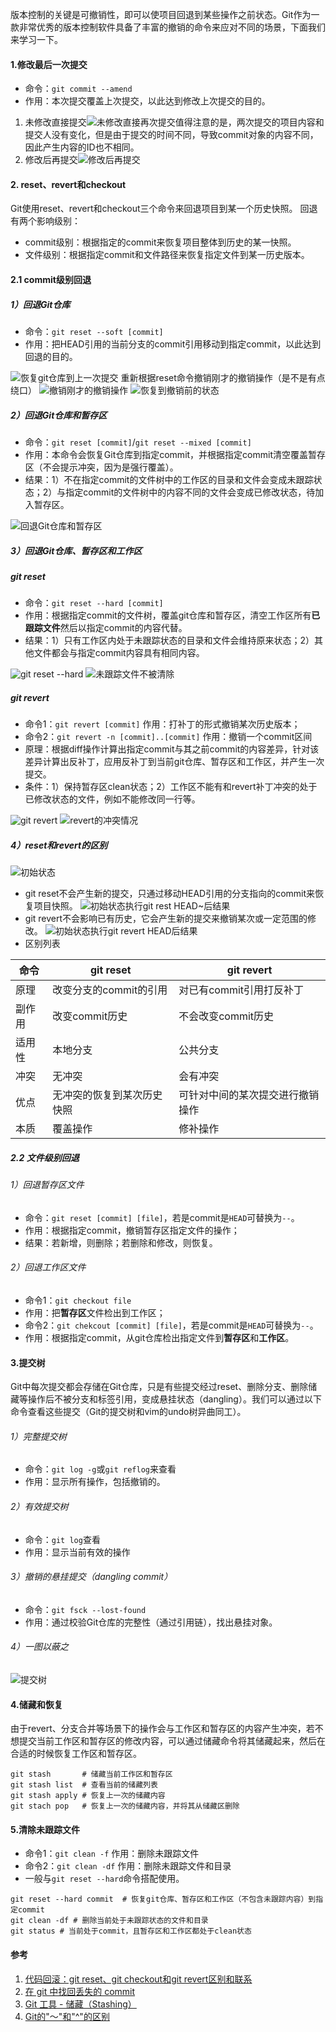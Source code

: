 版本控制的关键是可撤销性，即可以使项目回退到某些操作之前状态。Git作为一款非常优秀的版本控制软件具备了丰富的撤销的命令来应对不同的场景，下面我们来学习一下。
#### 1.修改最后一次提交
* 命令：`git commit --amend`
* 作用：本次提交覆盖上次提交，以此达到修改上次提交的目的。
1. 未修改直接提交![未修改直接再次提交](../../src/main/resources/picture/1240-20210115032110609.png)值得注意的是，两次提交的项目内容和提交人没有变化，但是由于提交的时间不同，导致commit对象的内容不同，因此产生内容的ID也不相同。
2. 修改后再提交![修改后再提交](../../src/main/resources/picture/1240-20210115032110626-0652070.png)
#### 2. reset、revert和checkout
Git使用reset、revert和checkout三个命令来回退项目到某一个历史快照。
回退有两个影响级别：
* commit级别：根据指定的commit来恢复项目整体到历史的某一快照。
* 文件级别：根据指定commit和文件路径来恢复指定文件到某一历史版本。
#### 2.1 commit级别回退
##### 1）回退Git仓库
* 命令：`git reset --soft [commit]`
* 作用：把HEAD引用的当前分支的commit引用移动到指定commit，以此达到回退的目的。

![恢复git仓库到上一次提交](../../src/main/resources/picture/1240-20210115032110552.png)
重新根据reset命令撤销刚才的撤销操作（是不是有点绕口）
![撤销刚才的撤销操作](../../src/main/resources/picture/1240-20210115032110626.png)
![恢复到撤销前的状态](../../src/main/resources/picture/1240-20210115032110671.png)

##### 2）回退Git仓库和暂存区

* 命令：`git reset [commit]`/`git reset --mixed [commit]`
* 作用：本命令会恢复Git仓库到指定commit，并根据指定commit清空覆盖暂存区（不会提示冲突，因为是强行覆盖）。
* 结果：1）不在指定commit的文件树中的工作区的目录和文件会变成未跟踪状态；2）与指定commit的文件树中的内容不同的文件会变成已修改状态，待加入暂存区。

![回退Git仓库和暂存区](../../src/main/resources/picture/1240-20210115032110775.png)

##### 3）回退Git仓库、暂存区和工作区

##### git reset
* 命令：`git reset --hard [commit]`
* 作用：根据指定commit的文件树，覆盖git仓库和暂存区，清空工作区所有**已跟踪文件**然后以指定commit的内容代替。
* 结果：1）只有工作区内处于未跟踪状态的目录和文件会维持原来状态；2）其他文件都会与指定commit内容具有相同内容。

![git reset --hard](../../src/main/resources/picture/1240-20210115032110808.png)
![未跟踪文件不被清除](../../src/main/resources/picture/1240-20210115032110895.png)
##### git revert
* 命令1：`git revert [commit]`  作用：打补丁的形式撤销某次历史版本；
* 命令2：`git revert -n [commit]..[commit]`   作用：撤销一个commit区间
* 原理：根据diff操作计算出指定commit与其之前commit的内容差异，针对该差异计算出反补丁，应用反补丁到当前git仓库、暂存区和工作区，并产生一次提交。
* 条件：1）保持暂存区clean状态；2）工作区不能有和revert补丁冲突的处于已修改状态的文件，例如不能修改同一行等。

![git revert](../../src/main/resources/picture/1240-20210115032110913.png)
![revert的冲突情况](../../src/main/resources/picture/1240-20210115032110854.png)
##### 4）reset和revert的区别
![初始状态](../../src/main/resources/picture/1240-20210115032110886.png)

* git reset不会产生新的提交，只通过移动HEAD引用的分支指向的commit来恢复项目快照。
![初始状态执行git rest HEAD~后结果](../../src/main/resources/picture/1240-20210115032110896.png)
* git revert不会影响已有历史，它会产生新的提交来撤销某次或一定范围的修改。
![初始状态执行git revert HEAD后结果](http://upload-images.jianshu.io/upload_images/7914265-3eb6e0585b3316dd.png?imageMogr2/auto-orient/strip%7CimageView2/2/w/1240)
* 区别列表

| 命令   | git reset                  | git revert                       |
| ------ | -------------------------- | -------------------------------- |
| 原理   | 改变分支的commit的引用     | 对已有commit引用打反补丁         |
| 副作用 | 改变commit历史             | 不会改变commit历史               |
| 适用性 | 本地分支                   | 公共分支                         |
| 冲突   | 无冲突                     | 会有冲突                         |
| 优点   | 无冲突的恢复到某次历史快照 | 可针对中间的某次提交进行撤销操作 |
| 本质   | 覆盖操作                   | 修补操作                         |
##### 2.2 文件级别回退
###### 1）回退暂存区文件

* 命令：`git reset [commit] [file]`，若是commit是`HEAD`可替换为`--`。
* 作用：根据指定commit，撤销暂存区指定文件的操作；
* 结果：若新增，则删除；若删除和修改，则恢复。
###### 2）回退工作区文件

* 命令1：`git checkout file`
* 作用：把**暂存区**文件检出到工作区；
* 命令2：`git chekcout [commit] [file]`，若是commit是`HEAD`可替换为`--`。
* 作用：根据指定commit，从git仓库检出指定文件到**暂存区**和**工作区**。
#### 3.提交树
Git中每次提交都会存储在Git仓库，只是有些提交经过reset、删除分支、删除储藏等操作后不被分支和标签引用，变成悬挂状态（dangling）。我们可以通过以下命令查看这些提交（Git的提交树和vim的undo树异曲同工）。

###### 1）完整提交树

* 命令：`git log -g`或`git reflog`来查看
* 作用：显示所有操作，包括撤销的。
###### 2）有效提交树

* 命令：`git log`查看
* 作用：显示当前有效的操作

###### 3）撤销的悬挂提交（dangling commit）

* 命令：`git fsck --lost-found`
* 作用：通过校验Git仓库的完整性（通过引用链），找出悬挂对象。
###### 4）一图以蔽之
![提交树](../../src/main/resources/picture/1240-20210115032110918.png)
#### 4.储藏和恢复
由于revert、分支合并等场景下的操作会与工作区和暂存区的内容产生冲突，若不想提交当前工作区和暂存区的修改内容，可以通过储藏命令将其储藏起来，然后在合适的时候恢复工作区和暂存区。

```shell
git stash       # 储藏当前工作区和暂存区
git stash list  # 查看当前的储藏列表
git stash apply # 恢复上一次的储藏内容
git stach pop   # 恢复上一次的储藏内容，并将其从储藏区删除
```
#### 5.清除未跟踪文件

* 命令1：`git clean -f`   作用：删除未跟踪文件
* 命令2：`git clean -df`  作用：删除未跟踪文件和目录
* 一般与`git reset --hard`命令搭配使用。
```shell
git reset --hard commit  # 恢复git仓库、暂存区和工作区（不包含未跟踪内容）到指定commit
git clean -df # 删除当前处于未跟踪状态的文件和目录
git status # 当前处于commit，且暂存区和工作区都处于clean状态
```

#### 参考

1. [代码回滚：git reset、git checkout和git revert区别和联系](http://www.cnblogs.com/houpeiyong/p/5890748.html)
2. [在 git 中找回丢失的 commit](http://cnodejs.org/topic/546e0512c4922d383a82970f)
3. [Git 工具 - 储藏（Stashing）](https://git-scm.com/book/zh/v1/Git-%E5%B7%A5%E5%85%B7-%E5%82%A8%E8%97%8F%EF%BC%88Stashing%EF%BC%89)
4. [Git的"～"和"^"的区别](https://stackoverflow.com/questions/2221658/whats-the-difference-between-head-and-head-in-git)